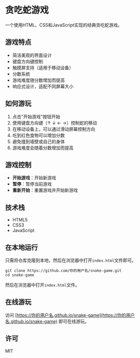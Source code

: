 # 贪吃蛇游戏

一个使用HTML、CSS和JavaScript实现的经典贪吃蛇游戏。

## 游戏特点

- 简洁美观的界面设计
- 键盘方向键控制
- 触摸屏支持（适用于移动设备）
- 分数系统
- 游戏难度随分数增加而提高
- 响应式设计，适配不同屏幕大小

## 如何游玩

1. 点击"开始游戏"按钮开始
2. 使用键盘方向键（↑ ↓ ← →）控制蛇的移动
3. 在移动设备上，可以通过滑动屏幕控制方向
4. 吃到红色食物可以增加分数
5. 避免撞到墙壁或自己的身体
6. 游戏难度会随着分数增加而提高

## 游戏控制

- **开始游戏**：开始新游戏
- **暂停**：暂停当前游戏
- **重新开始**：重置游戏并开始新游戏

## 技术栈

- HTML5
- CSS3
- JavaScript

## 在本地运行

只需将仓库克隆到本地，然后在浏览器中打开`index.html`文件即可。

```
git clone https://github.com/你的用户名/snake-game.git
cd snake-game
```

然后在浏览器中打开`index.html`文件。

## 在线游玩

访问 [https://你的用户名.github.io/snake-game](https://你的用户名.github.io/snake-game) 即可在线游玩。

## 许可

MIT